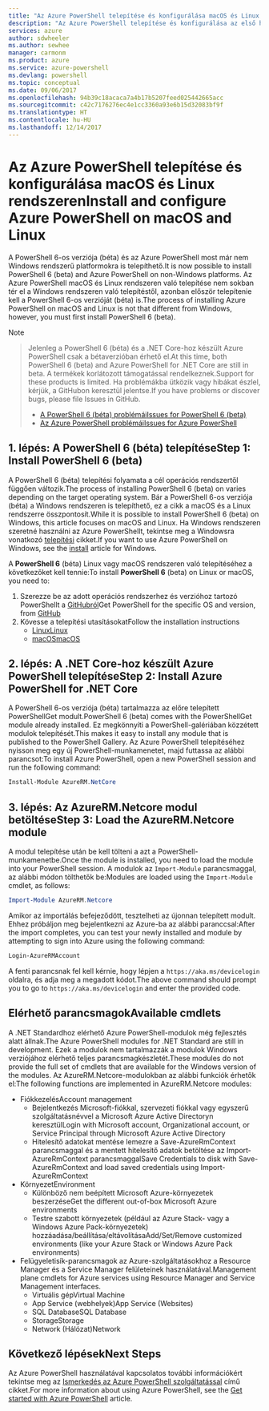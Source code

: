 ```yaml
---
title: "Az Azure PowerShell telepítése és konfigurálása macOS és Linux rendszeren | Microsoft Docs"
description: "Az Azure PowerShell telepítése és konfigurálása az első használathoz macOS és Linux rendszeren."
services: azure
author: sdwheeler
ms.author: sewhee
manager: carmonm
ms.product: azure
ms.service: azure-powershell
ms.devlang: powershell
ms.topic: conceptual
ms.date: 09/06/2017
ms.openlocfilehash: 94b39c18acaca7a4b17b5207feed025442665acc
ms.sourcegitcommit: c42c7176276ec4e1cc3360a93e6b15d32083bf9f
ms.translationtype: HT
ms.contentlocale: hu-HU
ms.lasthandoff: 12/14/2017
---
```

# <a name="install-and-configure-azure-powershell-on-macos-and-linux"></a><span data-ttu-id="e7cdd-103">Az Azure PowerShell telepítése és konfigurálása macOS és Linux rendszeren</span><span class="sxs-lookup"><span data-stu-id="e7cdd-103">Install and configure Azure PowerShell on macOS and Linux</span></span>

<span data-ttu-id="e7cdd-104">A PowerShell 6-os verziója (béta) és az Azure PowerShell most már nem Windows rendszerű platformokra is telepíthető.</span><span class="sxs-lookup"><span data-stu-id="e7cdd-104">It is now possible to install PowerShell 6 (beta) and Azure PowerShell on non-Windows platforms.</span></span>
<span data-ttu-id="e7cdd-105">Az Azure PowerShell macOS és Linux rendszeren való telepítése nem sokban tér el a Windows rendszeren való telepítéstől, azonban először telepítenie kell a PowerShell 6-os verzióját (béta) is.</span><span class="sxs-lookup"><span data-stu-id="e7cdd-105">The process of installing Azure PowerShell on macOS and Linux is not that different from Windows, however, you must first install PowerShell 6 (beta).</span></span>

> [!NOTE]

> <span data-ttu-id="e7cdd-106">Jelenleg a PowerShell 6 (béta) és a .NET Core-hoz készült Azure PowerShell csak a bétaverzióban érhető el.</span><span class="sxs-lookup"><span data-stu-id="e7cdd-106">At this time, both PowerShell 6 (beta) and Azure PowerShell for .NET Core are still in beta.</span></span>
> <span data-ttu-id="e7cdd-107">A termékek korlátozott támogatással rendelkeznek.</span><span class="sxs-lookup"><span data-stu-id="e7cdd-107">Support for these products is limited.</span></span> <span data-ttu-id="e7cdd-108">Ha problémákba ütközik vagy hibákat észlel, kérjük, a GitHubon keresztül jelentse.</span><span class="sxs-lookup"><span data-stu-id="e7cdd-108">If you have problems or discover bugs, please file Issues in GitHub.</span></span>
>
> * [<span data-ttu-id="e7cdd-109">A PowerShell 6 (béta) problémái</span><span class="sxs-lookup"><span data-stu-id="e7cdd-109">Issues for PowerShell 6 (beta)</span></span>](https://github.com/PowerShell/PowerShell/issues)
> * [<span data-ttu-id="e7cdd-110">Az Azure PowerShell problémái</span><span class="sxs-lookup"><span data-stu-id="e7cdd-110">Issues for Azure PowerShell</span></span>](https://github.com/azure/azure-docs-powershell/issues)

## <a name="step-1-install-powershell-6-beta"></a><span data-ttu-id="e7cdd-111">1. lépés: A PowerShell 6 (béta) telepítése</span><span class="sxs-lookup"><span data-stu-id="e7cdd-111">Step 1: Install PowerShell 6 (beta)</span></span>

<span data-ttu-id="e7cdd-112">A PowerShell 6 (béta) telepítési folyamata a cél operációs rendszertől függően változik.</span><span class="sxs-lookup"><span data-stu-id="e7cdd-112">The process of installing PowerShell 6 (beta) on varies depending on the target operating system.</span></span>
<span data-ttu-id="e7cdd-113">Bár a PowerShell 6-os verziója (béta) a Windows rendszeren is telepíthető, ez a cikk a macOS és a Linux rendszerre összpontosít.</span><span class="sxs-lookup"><span data-stu-id="e7cdd-113">While it is possible to install PowerShell 6 (beta) on Windows, this article focuses on macOS and Linux.</span></span> <span data-ttu-id="e7cdd-114">Ha Windows rendszeren szeretné használni az Azure PowerShellt, tekintse meg a Windowsra vonatkozó [telepítési](./install-azurerm-ps.md) cikket.</span><span class="sxs-lookup"><span data-stu-id="e7cdd-114">If you want to use Azure PowerShell on Windows, see the [install](./install-azurerm-ps.md) article for Windows.</span></span>

<span data-ttu-id="e7cdd-115">A **PowerShell 6** (béta) Linux vagy macOS rendszeren való telepítéséhez a következőket kell tennie:</span><span class="sxs-lookup"><span data-stu-id="e7cdd-115">To install **PowerShell 6** (beta) on Linux or macOS, you need to:</span></span>

1. <span data-ttu-id="e7cdd-116">Szerezze be az adott operációs rendszerhez és verzióhoz tartozó PowerShellt a [GitHubról](https://github.com/powershell/powershell#get-powershell)</span><span class="sxs-lookup"><span data-stu-id="e7cdd-116">Get PowerShell for the specific OS and version, from [GitHub](https://github.com/powershell/powershell#get-powershell)</span></span>
2. <span data-ttu-id="e7cdd-117">Kövesse a telepítési utasításokat</span><span class="sxs-lookup"><span data-stu-id="e7cdd-117">Follow the installation instructions</span></span>
   - [<span data-ttu-id="e7cdd-118">Linux</span><span class="sxs-lookup"><span data-stu-id="e7cdd-118">Linux</span></span>](https://github.com/PowerShell/PowerShell/blob/master/docs/installation/linux.md)
   - [<span data-ttu-id="e7cdd-119">macOS</span><span class="sxs-lookup"><span data-stu-id="e7cdd-119">macOS</span></span>](https://github.com/PowerShell/PowerShell/blob/master/docs/installation/linux.md#macos-1012)

## <a name="step-2-install-azure-powershell-for-net-core"></a><span data-ttu-id="e7cdd-120">2. lépés: A .NET Core-hoz készült Azure PowerShell telepítése</span><span class="sxs-lookup"><span data-stu-id="e7cdd-120">Step 2: Install Azure PowerShell for .NET Core</span></span>

<span data-ttu-id="e7cdd-121">A PowerShell 6-os verziója (béta) tartalmazza az előre telepített PowerShellGet modult.</span><span class="sxs-lookup"><span data-stu-id="e7cdd-121">PowerShell 6 (beta) comes with the PowerShellGet module already installed.</span></span> <span data-ttu-id="e7cdd-122">Ez megkönnyíti a PowerShell-galériában közzétett modulok telepítését.</span><span class="sxs-lookup"><span data-stu-id="e7cdd-122">This makes it easy to install any module that is published to the PowerShell Gallery.</span></span> <span data-ttu-id="e7cdd-123">Az Azure PowerShell telepítéséhez nyisson meg egy új PowerShell-munkamenetet, majd futtassa az alábbi parancsot:</span><span class="sxs-lookup"><span data-stu-id="e7cdd-123">To install Azure PowerShell, open a new PowerShell session and run the following command:</span></span>

```powershell
Install-Module AzureRM.NetCore
```

## <a name="step-3-load-the-azurermnetcore-module"></a><span data-ttu-id="e7cdd-124">3. lépés: Az AzureRM.Netcore modul betöltése</span><span class="sxs-lookup"><span data-stu-id="e7cdd-124">Step 3: Load the AzureRM.Netcore module</span></span>

<span data-ttu-id="e7cdd-125">A modul telepítése után be kell tölteni a azt a PowerShell-munkamenetbe.</span><span class="sxs-lookup"><span data-stu-id="e7cdd-125">Once the module is installed, you need to load the module into your PowerShell session.</span></span> <span data-ttu-id="e7cdd-126">A modulok az `Import-Module` parancsmaggal, az alábbi módon tölthetők be:</span><span class="sxs-lookup"><span data-stu-id="e7cdd-126">Modules are loaded using the `Import-Module` cmdlet, as follows:</span></span>

```powershell
Import-Module AzureRM.Netcore
```

<span data-ttu-id="e7cdd-127">Amikor az importálás befejeződött, tesztelheti az újonnan telepített modult. Ehhez próbáljon meg bejelentkezni az Azure-ba az alábbi paranccsal:</span><span class="sxs-lookup"><span data-stu-id="e7cdd-127">After the import completes, you can test your newly installed and module by attempting to sign into Azure using the following command:</span></span>

```powershell
Login-AzureRMAccount
```

<span data-ttu-id="e7cdd-128">A fenti parancsnak fel kell kérnie, hogy lépjen a `https://aka.ms/devicelogin` oldalra, és adja meg a megadott kódot.</span><span class="sxs-lookup"><span data-stu-id="e7cdd-128">The above command should prompt you to go to `https://aka.ms/devicelogin` and enter the provided code.</span></span>

## <a name="available-cmdlets"></a><span data-ttu-id="e7cdd-129">Elérhető parancsmagok</span><span class="sxs-lookup"><span data-stu-id="e7cdd-129">Available cmdlets</span></span>

<span data-ttu-id="e7cdd-130">A .NET Standardhoz elérhető Azure PowerShell-modulok még fejlesztés alatt állnak.</span><span class="sxs-lookup"><span data-stu-id="e7cdd-130">The Azure PowerShell modules for .NET Standard are still in development.</span></span> <span data-ttu-id="e7cdd-131">Ezek a modulok nem tartalmazzák a modulok Windows verziójához elérhető teljes parancsmagkészletét.</span><span class="sxs-lookup"><span data-stu-id="e7cdd-131">These modules do not provide the full set of cmdlets that are available for the Windows version of the modules.</span></span> <span data-ttu-id="e7cdd-132">Az AzureRM.Netcore-modulokban az alábbi funkciók érhetők el:</span><span class="sxs-lookup"><span data-stu-id="e7cdd-132">The following functions are implemented in AzureRM.Netcore modules:</span></span>

* <span data-ttu-id="e7cdd-133">Fiókkezelés</span><span class="sxs-lookup"><span data-stu-id="e7cdd-133">Account management</span></span>
  - <span data-ttu-id="e7cdd-134">Bejelentkezés Microsoft-fiókkal, szervezeti fiókkal vagy egyszerű szolgáltatásnévvel a Microsoft Azure Active Directoryn keresztül</span><span class="sxs-lookup"><span data-stu-id="e7cdd-134">Login with Microsoft account, Organizational account, or Service Principal through Microsoft Azure Active Directory</span></span>
  - <span data-ttu-id="e7cdd-135">Hitelesítő adatokat mentése lemezre a Save-AzureRmContext parancsmaggal és a mentett hitelesítő adatok betöltése az Import-AzureRmContext parancsmaggal</span><span class="sxs-lookup"><span data-stu-id="e7cdd-135">Save Credentials to disk with Save-AzureRmContext and load saved credentials using Import-AzureRmContext</span></span>
* <span data-ttu-id="e7cdd-136">Környezet</span><span class="sxs-lookup"><span data-stu-id="e7cdd-136">Environment</span></span>
  - <span data-ttu-id="e7cdd-137">Különböző nem beépített Microsoft Azure-környezetek beszerzése</span><span class="sxs-lookup"><span data-stu-id="e7cdd-137">Get the different out-of-box Microsoft Azure environments</span></span>
  - <span data-ttu-id="e7cdd-138">Testre szabott környezetek (például az Azure Stack- vagy a Windows Azure Pack-környezetek) hozzáadása/beállítása/eltávolítása</span><span class="sxs-lookup"><span data-stu-id="e7cdd-138">Add/Set/Remove customized environments (like your Azure Stack or Windows Azure Pack environments)</span></span>
* <span data-ttu-id="e7cdd-139">Felügyeletisík-parancsmagok az Azure-szolgáltatásokhoz a Resource Manager és a Service Manager felületeinek használatával.</span><span class="sxs-lookup"><span data-stu-id="e7cdd-139">Management plane cmdlets for Azure services using Resource Manager and Service Management interfaces.</span></span>
  - <span data-ttu-id="e7cdd-140">Virtuális gép</span><span class="sxs-lookup"><span data-stu-id="e7cdd-140">Virtual Machine</span></span>
  - <span data-ttu-id="e7cdd-141">App Service (webhelyek)</span><span class="sxs-lookup"><span data-stu-id="e7cdd-141">App Service (Websites)</span></span>
  - <span data-ttu-id="e7cdd-142">SQL Database</span><span class="sxs-lookup"><span data-stu-id="e7cdd-142">SQL Database</span></span>
  - <span data-ttu-id="e7cdd-143">Storage</span><span class="sxs-lookup"><span data-stu-id="e7cdd-143">Storage</span></span>
  - <span data-ttu-id="e7cdd-144">Network (Hálózat)</span><span class="sxs-lookup"><span data-stu-id="e7cdd-144">Network</span></span>

## <a name="next-steps"></a><span data-ttu-id="e7cdd-145">Következő lépések</span><span class="sxs-lookup"><span data-stu-id="e7cdd-145">Next Steps</span></span>

<span data-ttu-id="e7cdd-146">Az Azure PowerShell használatával kapcsolatos további információkért tekintse meg az [Ismerkedés az Azure PowerShell szolgáltatással](get-started-azureps.md) című cikket.</span><span class="sxs-lookup"><span data-stu-id="e7cdd-146">For more information about using Azure PowerShell, see the [Get started with Azure PowerShell](get-started-azureps.md) article.</span></span>
